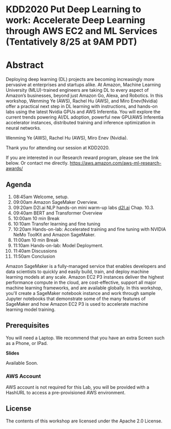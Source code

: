 # KDD2020 Put Deep Learning to work: Accelerate Deep Learning through AWS EC2 and ML Services  (Tentatively 8/25 at 9AM PDT)
# Abstract
Deploying deep learning (DL) projects are becoming increasingly more pervasive at enterprises and startups alike. At Amazon, Machine Learning University (MLU)-trained engineers are taking DL to every aspect of Amazon’s businesses, beyond just Amazon Go, Alexa, and Robotics.
In this workshop, Wenming Ye (AWS), Rachel Hu (AWS), and Miro Enev(Nvidia) offer a practical next step in DL learning with instructions, and hands-on labs using the latest Nvidia GPUs and AWS Inferentia. You will explore the current trends powering AI/DL adoption, powerful new GPU/AWS Inferentia accelerator instances, distributed training and inference optimization in neural networks.

Wenming Ye  (AWS),
Rachel Hu   (AWS),
Miro Enev   (Nvidia).

Thank you for attending our session at KDD2020.

If you are interested in our Research reward program, please see the link below. Or contact me directly. 
https://aws.amazon.com/aws-ml-research-awards/

## Agenda

1. 08:45am  Welcome, setup.
1. 09:00am  Amazon SageMaker Overview.
1. 09:20am  D2l.ai NLP hands-on mini warm-up labs [d2l.ai](http://d2l.ai) Chap. 10.3.
1. 09:40am  BERT and Transformer Overview
1. 10:00am 10 min Break
1. 10:10am Transfer learning and fine tuning  
1. 10:20am Hands-on-lab: Accelerated training and fine tuning with NVIDIA NeMo ToolKit and Amazon SageMaker.
1. 11:00am 10 min Break
1. 11:10am Hands-on-lab: Model Deployment.
1. 11:40am Discussions
1. 11:50am Conclusion


Amazon SageMaker is a fully-managed service that enables developers and data scientists to quickly and easily build, train, and deploy machine learning models at any scale. Amazon EC2 P3 instances deliver the highest performance compute in the cloud, are cost-effective, support all major machine learning frameworks, and are available globally. In this workshop, you'll create a SageMaker notebook instance and work through sample Jupyter notebooks that demonstrate some of the many features of SageMaker and how Amazon EC2 P3 is used to accelerate machine learning model training.


## Prerequisites

You will need a Laptop.  We recommend that you have an extra Screen such as a Phone, or IPad.

**Slides**

Available Soon.

### AWS Account
AWS account is not required for this Lab, you will be provided with a HashURL to access a pre-provisioned AWS environment.
 

## License

The contents of this workshop are licensed under the Apache 2.0 License.

